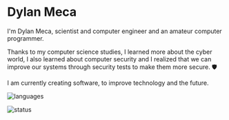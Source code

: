 # Dylan Meca

I'm Dylan Meca, scientist and computer engineer and an amateur computer programmer.

Thanks to my computer science studies, I learned more about the cyber world, I also learned about computer security and I realized that we can improve our systems through security tests to make them more secure. 🛡️

I am currently creating software, to improve technology and the future.

![languages](https://github-readme-stats.vercel.app/api/top-langs/?username=dylanmeca&layout=compact)

![status](https://github-readme-stats.vercel.app/api?username=dylanmeca)
